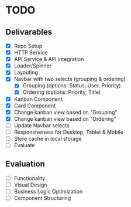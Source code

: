# TODO

## Delivarables

- [x] Repo Setup
- [x] HTTP Service
- [x] API Service & API integration
- [x] Loader/Spinner
- [x] Layouting
- [x] Navbar with two selects (grouping & ordering)
  - [x] Grouping (options: Status, User, Priority)
  - [x] Ordering (options: Priority, Title)
- [x] Kanban Component
- [x] Card Component
- [x] Change kanban view based on "Grouping"
- [x] Change kanban view based on "Ordering"
- [ ] Update Navbar selects
- [ ] Responsiveness for Desktop, Tablet & Mobile
- [ ] Store cache in local storage
- [ ] Evaluate

## Evaluation

- [ ] Functionality
- [ ] Visual Design
- [ ] Business Logic Optimization
- [ ] Component Structuring
